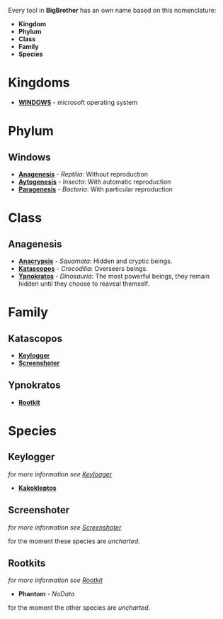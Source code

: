 Every tool in **BigBrother** has an own name based on this nomenclature:
* **Kingdom**
* **Phylum**
* **Class**
* **Family**
* **Species**

# Kingdoms
* [**WINDOWS**](#windows) - microsoft operating system

# Phylum
## Windows
* [**Anagenesis**](#anagenesis) - *Reptilia*: Without reproduction
* [**Aytogenesis**](#aytogenesis) - *Insecta*: With automatic reproduction
* [**Paragenesis**](#paragenesis) - *Bacteria*: With particular reproduction

# Class
## Anagenesis
* [**Anacrypsis**](#anacrypsis) - *Squamata*: Hidden and cryptic beings.
* [**Katascopos**](#katascopos) - *Crocodilia*: Overseers beings. 
* [**Ypnokratos**](#ypnokratos) - *Dinosauria*: The most powerful beings, they remain hidden until they choose to reaveal themself.

# Family
## Katascopos
* [**Keylogger**](#keylogger)
* [**Screenshoter**](#screenshoter)

## Ypnokratos
* [**Rootkit**](#rootkit)

# Species
## Keylogger
*for more information see [Keylogger](windows/anagenesis/katascopos/keylogger/keylogger.md)*
* [**Kakokleptos**](https://gitlab.com/PhantomGhosts/Kakokleptos)

## Screenshoter
*for more information see [Screenshoter](windows/anagenesis/katascopos/screenshoter/screenshoter.md)*

for the moment these species are *uncharted*.

## Rootkits
*for more information see [Rootkit](windows/anagenesis/ypnokratos/rootkit/rootkit.md)*
* **Phantom** - *NoData*

for the moment the other species are *uncharted*.

